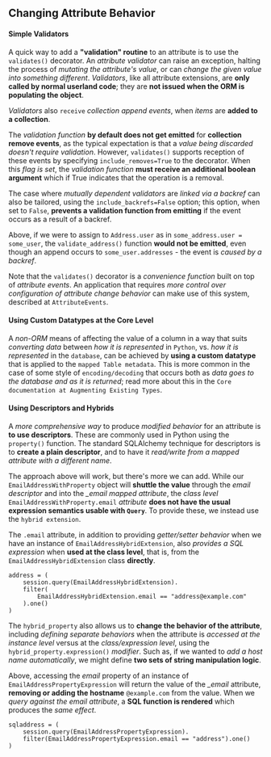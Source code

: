 ## Changing Attribute Behavior

#### Simple Validators

A quick way to add a __"validation" routine__ to an attribute is to use the `validates()` decorator. An _attribute validator_ can raise an exception, halting the process of _mutating the attribute's value_, or can _change the given value into something different_. _Validators_, like all attribute extensions, are __only called by normal userland code__; they are __not issued when the ORM is populating the object__.

_Validators_ also `receive` _collection append events_, when _items_ are __added to a collection__.

The _validation function_ __by default does not get emitted__ for __collection remove events__, as the typical expectation is that a _value being discarded doesn't require validation_. However, `validates()` supports reception of these events by specifying `include_removes=True` to the decorator. When this _flag is set_, the _validation function_ __must receive an additional boolean argument__ which if True indicates that the operation is a removal.

The case where _mutually dependent validators_ are _linked via a backref_ can also be tailored, using the `include_backrefs=False` option; this option, when set to `False`, __prevents a validation function from emitting__ if the event occurs as a result of a backref.

Above, if we were to assign to `Address.user` as in `some_address.user = some_user`, the `validate_address()` function __would not be emitted__, even though an append occurs to `some_user.addresses` - the event is _caused by a backref_.

Note that the `validates()` decorator is a _convenience function_ built on top of _attribute events_. An application that requires _more control over configuration of attribute change behavior_ can make use of this system, described at `AttributeEvents`.


#### Using Custom Datatypes at the Core Level

A _non-ORM_ means of affecting the value of a column in a way that suits _converting data_ between _how it is represented_ in `Python`, vs. _how it is represented_ in the `database`, can be achieved by __using a custom datatype__ that is applied to the `mapped Table metadata`. This is more common in the case of some style of `encoding/decoding` that occurs both as _data goes to the database and as it is returned_; read more about this in the `Core documentation at Augmenting Existing Types`.


#### Using Descriptors and Hybrids

A _more comprehensive way_ to produce _modified behavior_ for an attribute is __to use descriptors__. These are commonly used in Python using the `property()` function. The standard SQLAlchemy technique for descriptors is to __create a plain descriptor__, and to have it _read/write from a mapped attribute with a different name_.

The approach above will work, but there's more we can add. While our `EmailAddressWithProperty` object will __shuttle the value__ through the _email descriptor_ and into the *_email mapped attribute*, the _class level_ `EmailAddressWithProperty.email` _attribute_ __does not have the usual expression semantics usable with `Query`__. To provide these, we instead use the `hybrid extension`.

The `.email` attribute, in addition to providing _getter/setter behavior_ when we have an instance of `EmailAddressHybridExtension`, also _provides a SQL expression_ when __used at the class level__, that is, from the `EmailAddressHybridExtension` class __directly__.

```
address = (
    session.query(EmailAddressHybridExtension).
    filter(
        EmailAddressHybridExtension.email == "address@example.com"
    ).one()
)
```

The `hybrid_property` also allows us to __change the behavior of the attribute__, including _defining separate behaviors_ when the attribute is _accessed at the instance level_ versus at the _class/expression level_, using the `hybrid_property.expression()` _modifier_. Such as, if we wanted to _add a host name automatically_, we might define __two sets of string manipulation logic__.

Above, accessing the _email_ property of an instance of `EmailAddressPropertyExpression` will return the value of the *_email* attribute, __removing or adding the hostname__ `@example.com` from the value. When we _query against the email attribute_, a __SQL function is rendered__ which produces the _same effect_.

```
sqladdress = (
    session.query(EmailAddressPropertyExpression).
    filter(EmailAddressPropertyExpression.email == "address").one()
)
```
